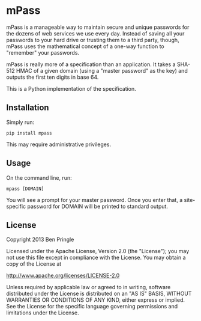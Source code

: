 mPass
=====

mPass is a manageable way to maintain secure and unique passwords for the
dozens of web services we use every day. Instead of saving all your passwords
to your hard drive or trusting them to a third party, though, mPass uses the
mathematical concept of a one-way function to "remember" your passwords.

mPass is really more of a specification than an application. It takes a SHA-512
HMAC of a given domain (using a "master password" as the key) and outputs the
first ten digits in base 64.

This is a Python implementation of the specification.

## Installation

Simply run:

    pip install mpass

This may require administrative privileges.

## Usage

On the command line, run:

    mpass [DOMAIN]

You will see a prompt for your master password. Once you enter that, a
site-specific password for DOMAIN will be printed to standard output.

## License

Copyright 2013 Ben Pringle

Licensed under the Apache License, Version 2.0 (the "License");
you may not use this file except in compliance with the License.
You may obtain a copy of the License at

  http://www.apache.org/licenses/LICENSE-2.0

Unless required by applicable law or agreed to in writing, software
distributed under the License is distributed on an "AS IS" BASIS,
WITHOUT WARRANTIES OR CONDITIONS OF ANY KIND, either express or implied.
See the License for the specific language governing permissions and
limitations under the License.
